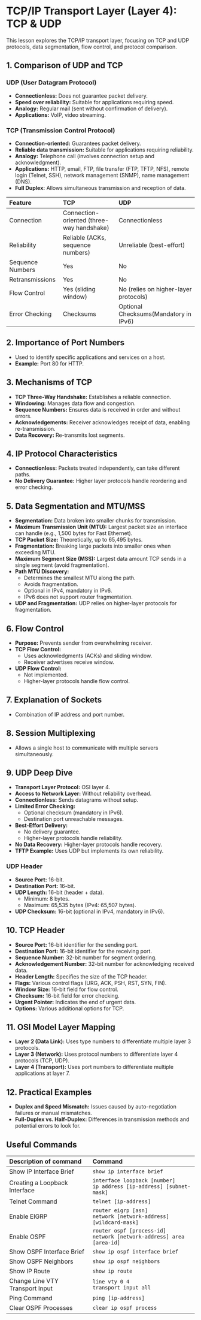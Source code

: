 # TCP/IP Transport Layer (Layer 4): TCP & UDP

This lesson explores the TCP/IP transport layer, focusing on TCP and UDP protocols, data segmentation, flow control, and protocol comparison.

## 1. Comparison of UDP and TCP

### UDP (User Datagram Protocol)

* **Connectionless:** Does not guarantee packet delivery.
* **Speed over reliability:** Suitable for applications requiring speed.
* **Analogy:** Regular mail (sent without confirmation of delivery).
* **Applications:** VoIP, video streaming.

### TCP (Transmission Control Protocol)

* **Connection-oriented:** Guarantees packet delivery.
* **Reliable data transmission:** Suitable for applications requiring reliability.
* **Analogy:** Telephone call (involves connection setup and acknowledgment).
* **Applications:** HTTP, email, FTP, file transfer (FTP, TFTP, NFS), remote login (Telnet, SSH), network management (SNMP), name management (DNS).
* **Full Duplex:** Allows simultaneous transmission and reception of data.

| Feature             | TCP                                      | UDP                                      |
| :------------------ | :--------------------------------------- | :--------------------------------------- |
| Connection          | Connection-oriented (three-way handshake) | Connectionless                           |
| Reliability         | Reliable (ACKs, sequence numbers)        | Unreliable (best-effort)                 |
| Sequence Numbers    | Yes                                      | No                                       |
| Retransmissions     | Yes                                      | No                                       |
| Flow Control        | Yes (sliding window)                     | No (relies on higher-layer protocols)   |
| Error Checking      | Checksums                                | Optional Checksums(Mandatory in IPv6)   |

## 2. Importance of Port Numbers

* Used to identify specific applications and services on a host.
* **Example:** Port 80 for HTTP.

## 3. Mechanisms of TCP

* **TCP Three-Way Handshake:** Establishes a reliable connection.
* **Windowing:** Manages data flow and congestion.
* **Sequence Numbers:** Ensures data is received in order and without errors.
* **Acknowledgements:** Receiver acknowledges receipt of data, enabling re-transmission.
* **Data Recovery:** Re-transmits lost segments.

## 4. IP Protocol Characteristics

* **Connectionless:** Packets treated independently, can take different paths.
* **No Delivery Guarantee:** Higher layer protocols handle reordering and error checking.

## 5. Data Segmentation and MTU/MSS

* **Segmentation:** Data broken into smaller chunks for transmission.
* **Maximum Transmission Unit (MTU):** Largest packet size an interface can handle (e.g., 1,500 bytes for Fast Ethernet).
* **TCP Packet Size:** Theoretically, up to 65,495 bytes.
* **Fragmentation:** Breaking large packets into smaller ones when exceeding MTU.
* **Maximum Segment Size (MSS):** Largest data amount TCP sends in a single segment (avoid fragmentation).
* **Path MTU Discovery:**
    * Determines the smallest MTU along the path.
    * Avoids fragmentation.
    * Optional in IPv4, mandatory in IPv6.
    * IPv6 does not support router fragmentation.
* **UDP and Fragmentation:** UDP relies on higher-layer protocols for fragmentation.

## 6. Flow Control

* **Purpose:** Prevents sender from overwhelming receiver.
* **TCP Flow Control:**
    * Uses acknowledgments (ACKs) and sliding window.
    * Receiver advertises receive window.
* **UDP Flow Control:**
    * Not implemented.
    * Higher-layer protocols handle flow control.

## 7. Explanation of Sockets

* Combination of IP address and port number.

## 8. Session Multiplexing

* Allows a single host to communicate with multiple servers simultaneously.

## 9. UDP Deep Dive

* **Transport Layer Protocol:** OSI layer 4.
* **Access to Network Layer:** Without reliability overhead.
* **Connectionless:** Sends datagrams without setup.
* **Limited Error Checking:**
    * Optional checksum (mandatory in IPv6).
    * Destination port unreachable messages.
* **Best-Effort Delivery:**
    * No delivery guarantee.
    * Higher-layer protocols handle reliability.
* **No Data Recovery:** Higher-layer protocols handle recovery.
* **TFTP Example:** Uses UDP but implements its own reliability.

### UDP Header

* **Source Port:** 16-bit.
* **Destination Port:** 16-bit.
* **UDP Length:** 16-bit (header + data).
    * Minimum: 8 bytes.
    * Maximum: 65,535 bytes (IPv4: 65,507 bytes).
* **UDP Checksum:** 16-bit (optional in IPv4, mandatory in IPv6).

## 10. TCP Header

* **Source Port:** 16-bit identifier for the sending port.
* **Destination Port:** 16-bit identifier for the receiving port.
* **Sequence Number:** 32-bit number for segment ordering.
* **Acknowledgement Number:** 32-bit number for acknowledging received data.
* **Header Length:** Specifies the size of the TCP header.
* **Flags:** Various control flags (URG, ACK, PSH, RST, SYN, FIN).
* **Window Size:** 16-bit field for flow control.
* **Checksum:** 16-bit field for error checking.
* **Urgent Pointer:** Indicates the end of urgent data.
* **Options:** Various additional options for TCP.

## 11. OSI Model Layer Mapping

* **Layer 2 (Data Link):** Uses type numbers to differentiate multiple layer 3 protocols.
* **Layer 3 (Network):** Uses protocol numbers to differentiate layer 4 protocols (TCP, UDP).
* **Layer 4 (Transport):** Uses port numbers to differentiate multiple applications at layer 7.

## 12. Practical Examples

* **Duplex and Speed Mismatch:** Issues caused by auto-negotiation failures or manual mismatches.
* **Full-Duplex vs. Half-Duplex:** Differences in transmission methods and potential errors to look for.

## Useful Commands

| Description of command                    | Command                                                                                                      |
| :------------------------------------------ | :----------------------------------------------------------------------------------------------------------- |
| Show IP Interface Brief                     | `show ip interface brief`                                                                                    |
| Creating a Loopback Interface               | `interface loopback [number]` <br> `ip address [ip-address] [subnet-mask]`                                  |
| Telnet Command                              | `telnet [ip-address]`                                                                                        |
| Enable EIGRP                                | `router eigrp [asn]` <br> `network [network-address] [wildcard-mask]`                                        |
| Enable OSPF                                 | `router ospf [process-id]` <br> `network [network-address] area [area-id]`                                    |
| Show OSPF Interface Brief                   | `show ip ospf interface brief`                                                                               |
| Show OSPF Neighbors                         | `show ip ospf neighbors`                                                                                     |
| Show IP Route                               | `show ip route`                                                                                              |
| Change Line VTY Transport Input             | `line vty 0 4` <br> `transport input all`                                                                    |
| Ping Command                                | `ping [ip-address]`                                                                                          |
| Clear OSPF Processes                        | `clear ip ospf process`                                                                                      |
